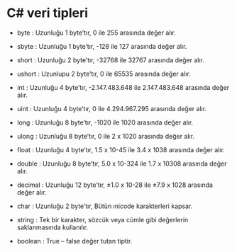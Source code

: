 # C# veri tipleri
* byte : Uzunluğu 1 byte’tır, 0 ile 255 arasında değer alır.

* sbyte : Uzunluğu 1 byte’tır, -128 ile 127 arasında değer alır.

* short : Uzunluğu 2 byte’tır, -32768 ile 32767 arasında değer alır.

* ushort : Uzunlupu 2 byte’tır, 0 ile 65535 arasında değer alır.

* int : Uzunluğu 4 byte’tır, -2.147.483.648 ile 2.147.483.648 arasında değer alır.

* uint : Uzunluğu 4 byte’tır, 0 ile 4.294.967.295 arasında değer alır.

* long : Uzunluğu 8 byte’tır, -1020 ile 1020 arasında değer alır.

* ulong : Uzunluğu 8 byte’tır, 0 ile 2 x 1020 arasında değer alır.

* float : Uzunluğu 4 byte’tır, 1.5 x 10-45 ile 3.4 x 1038 arasında değer alır.

* double : Uzunluğu 8 byte’tır, 5.0 x 10-324 ile 1.7 x 10308 arasında değer alır.

* decimal : Uzunluğu 12 byte’tır, ±1.0 x 10-28 ile ±7.9 x 1028 arasında değer alır.

* char : Uzunluğu 2 byte’tır, Bütün ınicode karakterleri kapsar.

* string : Tek bir karakter, sözcük veya cümle gibi değerlerin saklanmasında kullanılır.

* boolean : True – false değer tutan tiptir.
